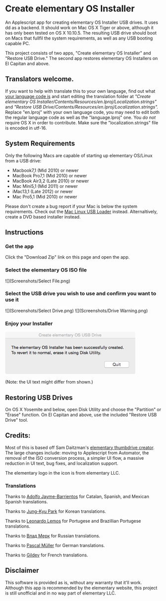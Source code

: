 # Create elementary OS Installer

An Applescript app for creating elementary OS Installer USB drives. It uses dd as a backend. It should work on Mac OS X Tiger or above, although it has only been tested on OS X 10.10.5. The resulting USB drive should boot on Macs that fullfil the system requirements, as well as any USB booting capable PC.

This project consists of two apps, "Create elementary OS Installer" and "Restore USB Drive." The second app restores elementary OS Installers on El Capitan and above.

## Translators welcome.

If you want to help with translate this to your own language, find out what [your language code is](http://loc.gov/standards/iso639-2/php/code_list.php) and start editing the translation folder at *"Create elementary OS Installer/Contents/Resources/en.lproj/Localization.strings"* and *"Restore USB Drive/Contents/Resources/en.lproj/Localization.strings".* Replace "en.lproj" with your own language code, you may need to edit both the regular language code as well as the "language.lproj" one. You *do not* require OS X in order to contribute. Make sure the "localization.strings" file is encoded in utf-16.

## System Requirements

Only the following Macs are capable of starting up elementary OS/Linux from a USB drive:

- Macbook7,1 (Mid 2010) or newer
- MacBook Pro7,1 (Mid 2010) or newer
- MacBook Air3,2 (Late 2010) or newer
- Mac Mini5,1 (Mid 2011) or newer
- iMac13,1 (Late 2012) or newer
- Mac Pro5,1 (Mid 2010) or newer

Please don't create a bug report if your Mac is below the system requirements. Check out the [Mac Linux USB Loader](https://github.com/SevenBits/Mac-Linux-USB-Loader) instead. Alternaltively, create a DVD based installer instead.

## Instructions

### Get the app

Click the "Download Zip" link on this page and open the app.

### Select the elementary OS ISO file

![](Screenshots/Select File.png)

### Select the USB drive you wish to use and confirm you want to use it

![](Screenshots/Select Drive.png)
![](Screenshots/Drive Warning.png)

### Enjoy your Installer

![](Screenshots/Success.png)

(Note: the UI text might differ from shown.)

## Restoring USB Drives

On OS X Yosemite and below, open Disk Utility and choose the "Partition" or "Erase" function. On El Capitan and above, use the included "Restore USB Drive" tool.

## Credits:

Most of this is based off Sam Daitzman's [elementary thumbdrive creator](https://github.com/sdaitzman/elementary-thumbdrive-creator). The large changes include: moving to Applescript from Automator, the removal of the ISO conversion process, a simpler UI flow, a massive reduction in UI text, bug fixes, and localization support.

The elementary logo in the icon is from elementary LLC.

### Translations

Thanks to [Adolfo Jayme-Barrientos](https://github.com/fitojb) for Catalan, Spanish, and Mexican Spanish translations.

Thanks to [Jung-Kyu Park](https://github.com/bagjunggyu) for Korean translations.

Thanks to [Leonardo Lemos](https://github.com/kydrix) for Portugese and Brazillian Portugese translations.

Thanks to [Влад Мерк](https://github.com/dveezhok) for Russian translations.

Thanks to [Pascal Müller](https://github.com/paesku) for German translations.

Thanks to [Gildev](https://github.com/GilDev) for French translations.

## Disclaimer

This software is provided as is, without any warranty that it'll work. Although this app is recommended by the elementary website, this project is still unofficial and in no way part of elementary LLC.
